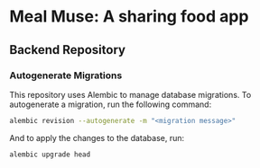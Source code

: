 # Meal Muse: A sharing food app

## Backend Repository

### Autogenerate Migrations
This repository uses Alembic to manage database migrations. To autogenerate a migration, run the following command:
```bash
alembic revision --autogenerate -m "<migration message>"
```

And to apply the changes to the database, run:
```bash
alembic upgrade head
```